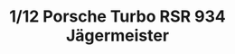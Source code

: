 ---
layout: product
title: "1/12 Porsche Turbo RSR 934 Jägermeister"
price: "19500" 
desc: "Maketa"
img_path: "/assets/img/TAM12055.webp"
brand: "Tamiya"
available: false
special_offer: false
new: false
soon: false
cat: "010000"
subcat: "010300"
subsubcat: "0N/A"
sifra: "TAM12055"
popular: false
---